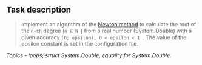 ﻿## Task description ##

> Implement an algorithm of the [Newton method](https://en.wikipedia.org/wiki/Nth_root_algorithm) to calculate the root of the `n-th` degree (`n ∈ N `) from a real number (System.Double) with a given accuracy  `(0; epsilon), 0 < epsilon < 1 `. The value of the epsilon constant is set in the configuration file.

*Topics -  loops, struct System.Double, equality for System.Double.*
